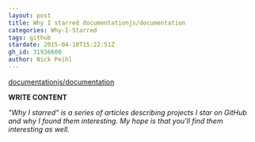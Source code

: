```yaml
---
layout: post
title: Why I starred documentationjs/documentation
categories: Why-I-Starred
tags: github
stardate: 2015-04-10T15:22:51Z
gh_id: 31936600
author: Nick Peihl
---
```


[documentationjs/documentation](https://github.com/documentationjs/documentation)

**WRITE CONTENT**

*"Why I starred" is a series of articles describing projects I star on GitHub and why I found them interesting. My hope is that you'll find them interesting as well.*

